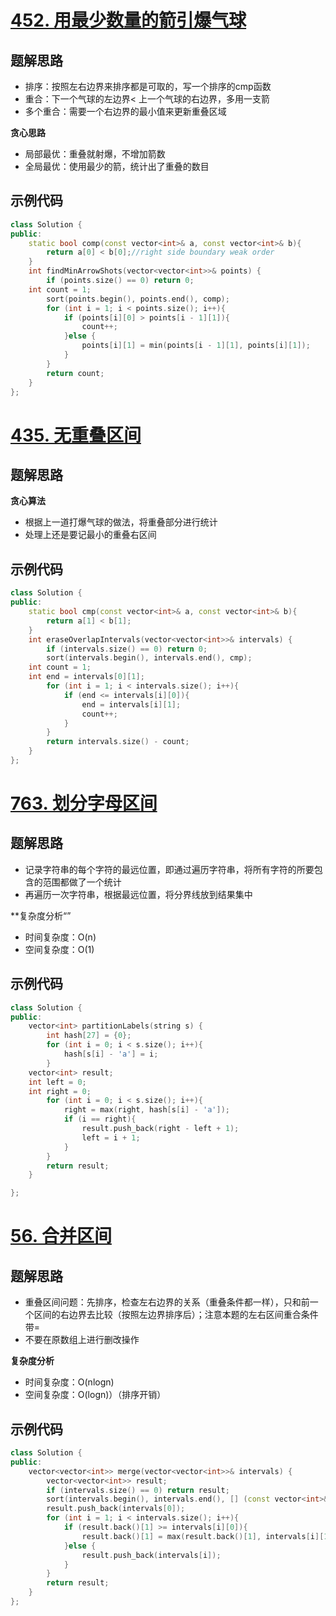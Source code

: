 # [452. 用最少数量的箭引爆气球 ](https://leetcode.cn/problems/minimum-number-of-arrows-to-burst-balloons/)

## 题解思路

- 排序：按照左右边界来排序都是可取的，写一个排序的cmp函数
- 重合：下一个气球的左边界< 上一个气球的右边界，多用一支箭
- 多个重合：需要一个右边界的最小值来更新重叠区域

**贪心思路**

- 局部最优：重叠就射爆，不增加箭数
- 全局最优：使用最少的箭，统计出了重叠的数目

## 示例代码

```C++
class Solution {
public:
    static bool comp(const vector<int>& a, const vector<int>& b){
        return a[0] < b[0];//right side boundary weak order
    }
    int findMinArrowShots(vector<vector<int>>& points) {
        if (points.size() == 0) return 0;
    int count = 1;
        sort(points.begin(), points.end(), comp);
        for (int i = 1; i < points.size(); i++){
            if (points[i][0] > points[i - 1][1]){
                count++;
            }else {
                points[i][1] = min(points[i - 1][1], points[i][1]);
            }
        }
        return count;
    }
};
```



# [435. 无重叠区间 ](https://leetcode.cn/problems/non-overlapping-intervals/)

## 题解思路

**贪心算法**

- 根据上一道打爆气球的做法，将重叠部分进行统计
- 处理上还是要记最小的重叠右区间

## 示例代码

```C++
class Solution {
public:
    static bool cmp(const vector<int>& a, const vector<int>& b){
        return a[1] < b[1];
    }
    int eraseOverlapIntervals(vector<vector<int>>& intervals) {
        if (intervals.size() == 0) return 0; 
        sort(intervals.begin(), intervals.end(), cmp);
    int count = 1;
    int end = intervals[0][1];
        for (int i = 1; i < intervals.size(); i++){
            if (end <= intervals[i][0]){
                end = intervals[i][1];
                count++;
            }
        }
        return intervals.size() - count;
    }
};
```

# [763. 划分字母区间 ](https://leetcode.cn/problems/partition-labels/)

## 题解思路

- 记录字符串的每个字符的最远位置，即通过遍历字符串，将所有字符的所要包含的范围都做了一个统计
- 再遍历一次字符串，根据最远位置，将分界线放到结果集中

**复杂度分析“”

- 时间复杂度：O(n)
- 空间复杂度：O(1)

## 示例代码

```C++
class Solution {
public:
    vector<int> partitionLabels(string s) {
        int hash[27] = {0};
        for (int i = 0; i < s.size(); i++){
            hash[s[i] - 'a'] = i;
        }
    vector<int> result;
    int left = 0;
    int right = 0;
        for (int i = 0; i < s.size(); i++){
            right = max(right, hash[s[i] - 'a']);
            if (i == right){
                result.push_back(right - left + 1);
                left = i + 1;
            }
        }
        return result;
    }

};
```

# [56. 合并区间 ](https://leetcode.cn/problems/merge-intervals/description/)



## 题解思路

- 重叠区间问题：先排序，检查左右边界的关系（重叠条件都一样），只和前一个区间的右边界去比较（按照左边界排序后）；注意本题的左右区间重合条件带=
- 不要在原数组上进行删改操作

**复杂度分析**

- 时间复杂度：O(nlogn)
- 空间复杂度：O(logn)）（排序开销）

## 示例代码

```C++
class Solution {
public:
    vector<vector<int>> merge(vector<vector<int>>& intervals) {
        vector<vector<int>> result;
        if (intervals.size() == 0) return result;
        sort(intervals.begin(), intervals.end(), [] (const vector<int>& a, const vector<int>& b){ return a[0] < b[0];});
        result.push_back(intervals[0]);
        for (int i = 1; i < intervals.size(); i++){
            if (result.back()[1] >= intervals[i][0]){
                result.back()[1] = max(result.back()[1], intervals[i][1]);
            }else {
                result.push_back(intervals[i]);
            }
        }
        return result;
    }
};
```


